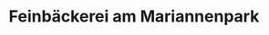 ---
title: "Feinbäckerei am Mariannenpark"
url: /leipzig/feinbaeckerei-am-mariannenpark/
shop: Bäckerei
---